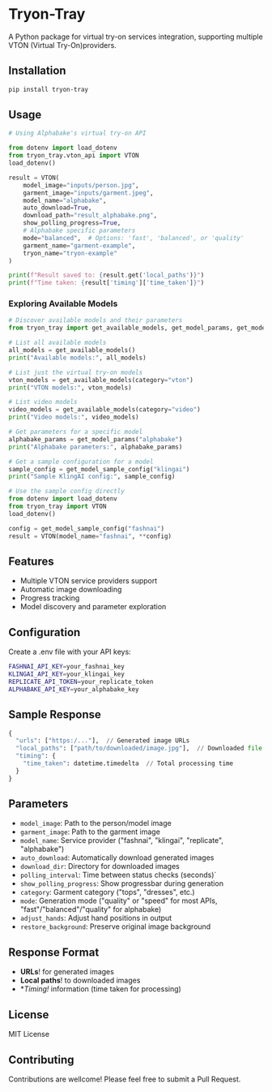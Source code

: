 # Tryon-Tray

A Python package for virtual try-on services integration, supporting multiple VTON (Virtual Try-On)providers.


## Installation

```sh
pip install tryon-tray
```

## Usage
```python
# Using Alphabake's virtual try-on API

from dotenv import load_dotenv
from tryon_tray.vton_api import VTON
load_dotenv()

result = VTON(
    model_image="inputs/person.jpg",
    garment_image="inputs/garment.jpeg",
    model_name="alphabake",
    auto_download=True,
    download_path="result_alphabake.png",
    show_polling_progress=True,
    # Alphabake specific parameters
    mode="balanced",  # Options: 'fast', 'balanced', or 'quality'
    garment_name="garment-example",
    tryon_name="tryon-example"
)

print(f"Result saved to: {result.get('local_paths')}")
print(f"Time taken: {result['timing']['time_taken']}")
```

### Exploring Available Models

```python
# Discover available models and their parameters
from tryon_tray import get_available_models, get_model_params, get_model_sample_config

# List all available models
all_models = get_available_models()
print("Available models:", all_models)

# List just the virtual try-on models
vton_models = get_available_models(category="vton")
print("VTON models:", vton_models)

# List video models
video_models = get_available_models(category="video")
print("Video models:", video_models)

# Get parameters for a specific model
alphabake_params = get_model_params("alphabake")
print("Alphabake parameters:", alphabake_params)

# Get a sample configuration for a model
sample_config = get_model_sample_config("klingai")
print("Sample KlingAI config:", sample_config)

# Use the sample config directly
from dotenv import load_dotenv
from tryon_tray import VTON
load_dotenv()

config = get_model_sample_config("fashnai")
result = VTON(model_name="fashnai", **config)
```

## Features

- Multiple VTON service providers support  
- Automatic image downloading   
- Progress tracking 
- Model discovery and parameter exploration

## Configuration

Create a .env file with your API keys:

```sh
FASHNAI_API_KEY=your_fashnai_key
KLINGAI_API_KEY=your_klingai_key
REPLICATE_API_TOKEN=your_replicate_token
ALPHABAKE_API_KEY=your_alphabake_key
```

## Sample Response


```python
{
  "urls": ["https:/..."],  // Generated image URLs
  "local_paths": ["path/to/downloaded/image.jpg"],  // Downloaded file paths
  "timing": {
    "time_taken": datetime.timedelta  // Total processing time
  }
}
```

## Parameters

- `model_image`: Path to the person/model image  
- `garment_image`: Path to the garment image  
- `model_name`: Service provider ("fashnai", "klingai", "replicate", "alphabake") 
- `auto_download`: Automatically download generated images  
- `download_dir`: Directory for downloaded images  
- `polling_interval`: Time between status checks (seconds)`
- `show_polling_progress`: Show progressbar during generation   
- `category`: Garment category ("tops", "dresses", etc.)  
- `mode`: Generation mode ("quality" or "speed" for most APIs, "fast"/"balanced"/"quality" for alphabake)  
- `adjust_hands`: Adjust hand positions in output  
- `restore_background`: Preserve original image background 


## Response Format

- **URLs**! for generated images  
- **Local paths**! to downloaded images  
- **Timing!* information (time taken for processing)



## License

MIT License

## Contributing

Contributions are wellcome! Please feel free to submit a Pull Request.
